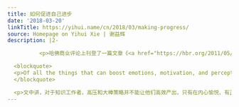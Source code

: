 ```yaml
---
title: 如何促进自己进步
date: '2018-03-20'
linkTitle: https://yihui.name/cn/2018/03/making-progress/
source: Homepage on Yihui Xie | 谢益辉
description: |2-

          <p>哈佛商业评论上刊登了一篇文章《<a href="https://hbr.org/2011/05/the-power-of-small-wins">小赢的力量</a>》，点明了一个我十几年前就看清了的人生奥义——所谓的“进展原则”：</p>

  <blockquote>
  <p>Of all the things that can boost emotions, motivation, and perceptions during a workday, the single most important is <em>making progress in meaningful work</em>.</p>
  </blockquote>

  <p>文中讲，对于知识工作者，高压和大棒策略并不能让他们高效产出，只有在内心愉悦、有正能量的条件下才能更高效地产出。正能量源自哪里呢？作者说是在有意义的工作上取得的进展，哪怕是小进展。这里有两个关键词，一是有意义的工作，二是进展。乔帮主挖人问的那个经典问题“你是想在那边一辈子卖糖水还是过来跟我改变世界”，本质就是在描述有意义的工作。</
---
```

